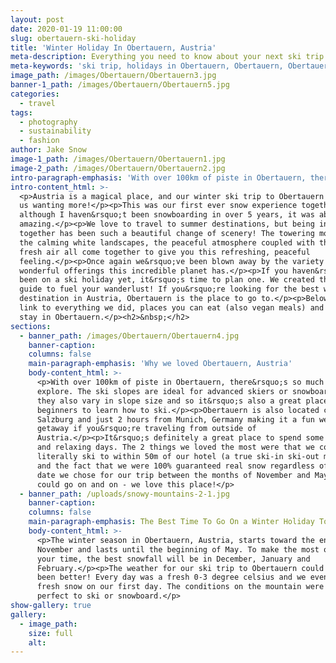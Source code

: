 ```yaml
---
layout: post
date: 2020-01-19 11:00:00
slug: obertauern-ski-holiday
title: 'Winter Holiday In Obertauern, Austria'
meta-description: Everything you need to know about your next ski trip in Obertauern.
meta-keywords: 'ski trip, holidays in Obertauern, Obertauern, Obertauern Austria'
image_path: /images/Obertauern/Obertauern3.jpg
banner-1_path: /images/Obertauern/Obertauern5.jpg
categories:
  - travel
tags:
  - photography
  - sustainability
  - fashion
author: Jake Snow
image-1_path: /images/Obertauern/Obertauern1.jpg
image-2_path: /images/Obertauern/Obertauern2.jpg
intro-paragraph-emphasis: 'With over 100km of piste in Obertauern, there’s so much to explore.'
intro-content_html: >-
  <p>Austria is a magical place, and our winter ski trip to Obertauern has left
  us wanting more!</p><p>This was our first ever snow experience together and
  although I haven&rsquo;t been snowboarding in over 5 years, it was absolutely
  amazing.</p><p>We love to travel to summer destinations, but being in the snow
  together has been such a beautiful change of scenery! The towering mountains,
  the calming white landscapes, the peaceful atmosphere coupled with the crisp,
  fresh air all come together to give you this refreshing, peaceful
  feeling.</p><p>Once again we&rsquo;ve been blown away by the variety of
  wonderful offerings this incredible planet has.</p><p>If you haven&rsquo;t
  been on a ski holiday yet, it&rsquo;s time to plan one. We created this travel
  guide to fuel your wanderlust! If you&rsquo;re looking for the best winter ski
  destination in Austria, Obertauern is the place to go to.</p><p>Below we will
  link to everything we did, places you can eat (also vegan meals) and where to
  stay in Obertauern.</p><h2>&nbsp;</h2>
sections:
  - banner_path: /images/Obertauern/Obertauern4.jpg
    banner-caption:
    columns: false
    main-paragraph-emphasis: 'Why we loved Obertauern, Austria'
    body-content_html: >-
      <p>With over 100km of piste in Obertauern, there&rsquo;s so much to
      explore. The ski slopes are ideal for advanced skiers or snowboarders, yet
      they also vary in slope size and so it&rsquo;s also a great place for
      beginners to learn how to ski.</p><p>Obertauern is also located close to
      Salzburg and just 2 hours from Munich, Germany making it a fun weekend
      getaway if you&rsquo;re traveling from outside of
      Austria.</p><p>It&rsquo;s definitely a great place to spend some joyful
      and relaxing days. The 2 things we loved the most were that we could
      literally ski to within 50m of our hotel (a true ski-in ski-out mountain)
      and the fact that we were 100% guaranteed real snow regardless of which
      date we chose for our trip between the months of November and May!</p><p>I
      could go on and on - we love this place!</p>
  - banner_path: /uploads/snowy-mountains-2-1.jpg
    banner-caption:
    columns: false
    main-paragraph-emphasis: The Best Time To Go On a Winter Holiday To Obertauern
    body-content_html: >-
      <p>The winter season in Obertauern, Austria, starts toward the end of
      November and lasts until the beginning of May. To make the most out of
      your time, the best snowfall will be in December, January and
      February.</p><p>The weather for our ski trip to Obertauern could not have
      been better! Every day was a fresh 0-3 degree celsius and we even had some
      fresh snow on our first day. The conditions on the mountain were also
      perfect to ski or snowboard.</p>
show-gallery: true
gallery:
  - image_path:
    size: full
    alt:
---
```

